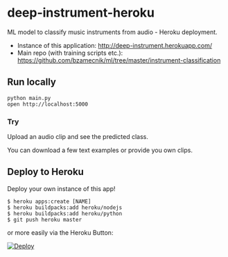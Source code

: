 # deep-instrument-heroku

ML model to classify music instruments from audio - Heroku deployment.

- Instance of this application: http://deep-instrument.herokuapp.com/
- Main repo (with training scripts etc.): https://github.com/bzamecnik/ml/tree/master/instrument-classification


## Run locally

```
python main.py
open http://localhost:5000
```

### Try

Upload an audio clip and see the predicted class.

You can download a few text examples or provide you own clips.

## Deploy to Heroku

Deploy your own instance of this app!

```
$ heroku apps:create [NAME]
$ heroku buildpacks:add heroku/nodejs
$ heroku buildpacks:add heroku/python
$ git push heroku master
```

or more easily via the Heroku Button:

[![Deploy](https://www.herokucdn.com/deploy/button.svg)](https://heroku.com/deploy)
